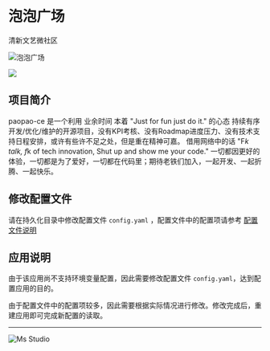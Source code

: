 # 泡泡广场

清新文艺微社区

![泡泡广场](https://file.lifebus.top/imgs/paopao_ce_cover.png)

![](https://img.shields.io/badge/%E6%96%B0%E7%96%86%E8%90%8C%E6%A3%AE%E8%BD%AF%E4%BB%B6%E5%BC%80%E5%8F%91%E5%B7%A5%E4%BD%9C%E5%AE%A4-%E6%8F%90%E4%BE%9B%E6%8A%80%E6%9C%AF%E6%94%AF%E6%8C%81-blue)

## 项目简介

paopao-ce 是一个利用 业余时间 本着 "Just for fun just do it." 的心态 持续有序
开发/优化/维护的开源项目，没有KPI考核、没有Roadmap进度压力、没有技术支持日程安排，或许有些许不足之处，但是重在精神可嘉。
借用网络中的话 "F*k talk, f*k of tech innovation, Shut up and show me your code."
一切都因更好的体验，一切都是为了爱好，一切都在代码里；期待老铁们加入，一起开发、一起折腾、一起快乐。

## 修改配置文件

请在持久化目录中修改配置文件 `config.yaml`
，配置文件中的配置项请参考 [配置文件说明](https://github.com/rocboss/paopao-ce/blob/main/docs/deploy/core/001-%E9%85%8D%E7%BD%AE%E6%96%87%E4%BB%B6%E8%AF%B4%E6%98%8E.md)

## 应用说明

由于该应用尚不支持环境变量配置，因此需要修改配置文件 `config.yaml`，达到配置应用的目的。

由于配置文件中的配置项较多，因此需要根据实际情况进行修改。修改完成后，重建应用即可完成新配置的读取。

---

![Ms Studio](https://file.lifebus.top/imgs/ms_blank_001.png)
